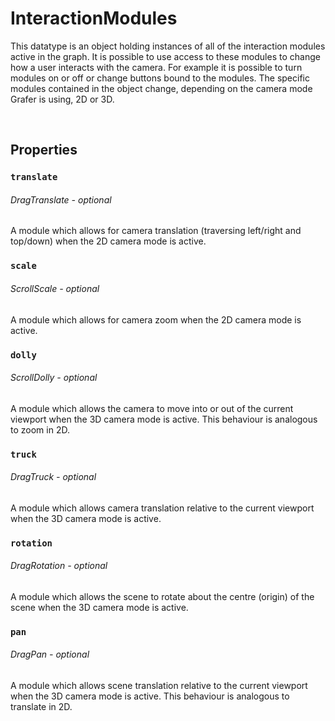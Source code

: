 # InteractionModules

This datatype is an object holding instances of all of the interaction modules active in the graph. It is possible to use access to these modules to change how a user interacts with the camera. For example it is possible to turn modules on or off or change buttons bound to the modules. The specific modules contained in the object change, depending on the camera mode Grafer is using, 2D or 3D.

<br>

## Properties

### `translate`
###### DragTranslate - *optional*

A module which allows for camera translation (traversing left/right and top/down) when the 2D camera mode is active.

### `scale`
###### ScrollScale - *optional*

A module which allows for camera zoom when the 2D camera mode is active.

### `dolly`
###### ScrollDolly - *optional*

A module which allows the camera to move into or out of the current viewport when the 3D camera mode is active. This behaviour is analogous to zoom in 2D.

### `truck`
###### DragTruck - *optional*

A module which allows camera translation relative to the current viewport when the 3D camera mode is active.

### `rotation`
###### DragRotation - *optional*

A module which allows the scene to rotate about the centre (origin) of the scene when the 3D camera mode is active.

### `pan`
###### DragPan - *optional*

A module which allows scene translation relative to the current viewport when the 3D camera mode is active. This behaviour is analogous to translate in 2D.

